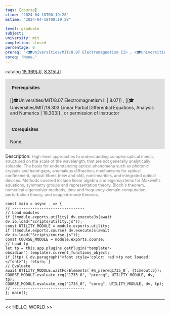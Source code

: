 ```yaml
---
tags: [course]
ctime: "2024-04-18T00:19:28"
mstime: "2024-04-18T00:19:28"

level: graduate
subject: 
university: mit
completion: closed
percentage: 0
prereq: "<🎓Universities/MIT/8.07 Electromagnetism II> , <🎓Universities/MIT/18.303 Linear Partial Differential Equations, Analysis and Numerics> , or permission of instructor"
coreq: "None."
---
```


catalog [18.369[J]](http://student.mit.edu/catalog/m18a.html#18.369), [8.315[J]](http://student.mit.edu/catalog/m8b.html#8.315)

<span style="display: block; padding: 15px; background-color: rgb(100, 100, 100, 0.2);"><font id="m_prereq1735_0" style="display: block; font-family: Arial, sans-serif; font-weight: bold; padding: 5px">Prerequisites</font><br><span id="prereq1735_0">[[🎓Universities/MIT/8.07 Electromagnetism II | 8.07]] , [[🎓Universities/MIT/18.303 Linear Partial Differential Equations, Analysis and Numerics | 18.303]] , or permission of instructor</span></span>
<span style="display: block; padding: 15px; background-color: rgb(100, 100, 100, 0.2);"><font id="m_coreq1735_0" style="display: block; font-family: Arial, sans-serif; font-weight: bold; padding: 5px">Corequisites</font><br><span id="coreq1735_0">None.</span></span>

<font style="">Description:</font>
<font style="color: grey; font-size: 0.8rem;">High-level approaches to understanding complex optical media, structured on the scale of the wavelength, that are not generally analytically soluable. The basis for understanding optical phenomena such as photonic crystals and band gaps, anomalous diffraction, mechanisms for optical confinement, optical fibers (new and old), nonlinearities, and integrated optical devices. Methods covered include linear algebra and eigensystems for Maxwell's equations, symmetry groups and representation theory, Bloch's theorem, numerical eigensolver methods, time and frequency-domain computation, perturbation theory, and coupled-mode theories.</font>

```dataviewjs
const main = async _ => {
// --------------------------------
// Load modules
if (!module.exports.utility) dv.executeJs(await dv.io.load("Scripts/utility.js"));
const UTILITY_MODULE = module.exports.utility;
if (!module.exports.course) dv.executeJs(await dv.io.load("Scripts/course.js"));
const COURSE_MODULE = module.exports.course;
// Load tp
let tp = this.app.plugins.getPlugin("templater-obsidian").templater.current_functions_object;
if (!tp) { dv.paragraph("<font style='color: red'>tp not loaded!</font>"); return; }
// Evaluate
await UTILITY_MODULE.waitForElements(`#m_prereq1735_0`, {timeout:5});
COURSE_MODULE.evaluate_req("1735_0", "prereq", UTILITY_MODULE, dv, tp);
COURSE_MODULE.evaluate_req("1735_0", "coreq", UTILITY_MODULE, dv, tp);
// --------------------------------
}; main();
```

---

<< HELLO, WORLD >>
